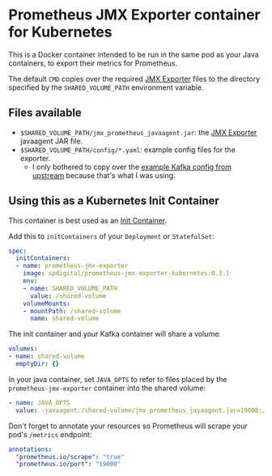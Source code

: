 # Prometheus JMX Exporter container for Kubernetes

This is a Docker container intended to be run in the same pod as your Java containers, to export their metrics for Prometheus.

The default `CMD` copies over the required [JMX Exporter](https://github.com/prometheus/jmx_exporter) files to the directory specified by the `SHARED_VOLUME_PATH` environment variable.

## Files available

* `$SHARED_VOLUME_PATH/jmx_prometheus_javaagent.jar`: the [JMX Exporter](https://github.com/prometheus/jmx_exporter) javaagent JAR file.
* `$SHARED_VOLUME_PATH/config/*.yaml`: example config files for the exporter.
    * I only bothered to copy over the [example Kafka config from upstream](https://github.com/prometheus/jmx_exporter/blob/master/example_configs/kafka-0-8-2.yml) because that's what I was using.

## Using this as a Kubernetes Init Container

This container is best used as an [Init Container](https://kubernetes.io/docs/concepts/workloads/pods/init-containers/).

Add this to `initContainers` of your `Deployment` or `StatefulSet`:

```yaml
spec:
  initContainers:
  - name: prometheus-jmx-exporter
    image: spdigital/prometheus-jmx-exporter-kubernetes:0.3.1
    env:
    - name: SHARED_VOLUME_PATH
      value: /shared-volume
    volumeMounts:
    - mountPath: /shared-volume
      name: shared-volume
```

The init container and your Kafka container will share a volume:

```yaml
volumes:
- name: shared-volume
  emptyDir: {}
```

In your java container, set `JAVA_OPTS` to refer to files placed by the `prometheus-jmx-exporter` container into the shared volume:

```yaml
- name: JAVA_OPTS
  value: -javaagent:/shared-volume/jmx_prometheus_javaagent.jar=19000:/shared-volume/configs/config.yaml
```

Don't forget to annotate your resources so Prometheus will scrape your pod's `/metrics` endpoint:

```yaml
annotations:
  "prometheus.io/scrape": "true"
  "prometheus.io/port": "19000"
```
